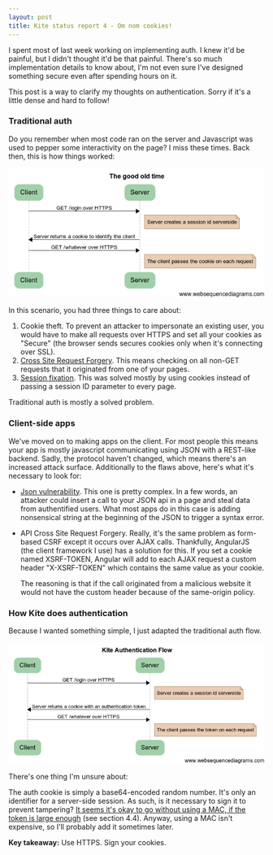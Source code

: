 ```yaml
---
layout: post
title: Kite status report 4 - Om nom cookies!
---
```


I spent most of last week working on implementing auth. I knew it'd be painful, but I didn't thought it'd be that painful. There's so much implementation details to know about, I'm not even sure I've designed something secure even after spending hours on it.

This post is a way to clarify my thoughts on authentication. Sorry if it's a little dense and hard to follow!

### Traditional auth

Do you remember when most code ran on the server and Javascript was used to pepper some interactivity on the page? I miss these times. Back then, this is how things worked:
 
![How things used to work](/images/cookies/oldflow.png)

In this scenario, you had three things to care about:

1. Cookie theft. To prevent an attacker to impersonate an existing user, you would have to make all requests over HTTPS and set all your cookies as "Secure" (the browser sends secures cookies only when it's connecting over SSL).
2. [Cross Site Request Forgery](http://blog.codinghorror.com/cross-site-request-forgeries-and-you/). This means checking on all non-GET requests that it originated from one of your pages.
3. [Session fixation](https://www.owasp.org/index.php/Session_fixation). This was solved mostly by using cookies instead of passing a session ID parameter to every page.

Traditional auth is mostly a solved problem.

### Client-side apps

We've moved on to making apps on the client. For most people this means your app is mostly javascript communicating using JSON with a REST-like backend. Sadly, the protocol haven't changed, which means there's an increased attack surface. Additionally to the flaws above, here's what it's necessary to look for:

- [Json vulnerability](http://haacked.com/archive/2008/11/20/anatomy-of-a-subtle-json-vulnerability.aspx/). This one is pretty complex. In a few words, an attacker could insert a call to your JSON api in a page and steal data from authentified users. What most apps do in this case is adding nonsensical string at the beginning of the JSON to trigger a syntax error.
- API Cross Site Request Forgery. Really, it's the same problem as form-based CSRF except it occurs over AJAX calls. Thankfully, AngularJS (the client framework I use) has a solution for this. If you set a cookie named XSRF-TOKEN, Angular will add to each AJAX request a custom header "X-XSRF-TOKEN" which contains the same value as your cookie. 

    The reasoning is that if the call originated from a malicious website it would not have the custom header because of the same-origin policy.

### How Kite does authentication

Because I wanted something simple, I just adapted the traditional auth flow.

![Kite auth flow](/images/cookies/kiteflow.png)

There's one thing I'm unsure about:

The auth cookie is simply a base64-encoded random number. It's only an identifier for a server-side session. As such, is it necessary to sign it to prevent tampering? [It seems it's okay to go without using a MAC, if the token is large enough](http://cookies.lcs.mit.edu/pubs/webauth:sec10.pdf) (see section 4.4). Anyway, using a MAC isn't expensive, so I'll probably add it sometimes later.

__Key takeaway:__ Use HTTPS. Sign your cookies. 



